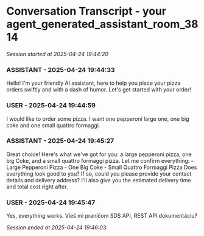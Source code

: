 # Conversation Transcript - your agent_generated_assistant_room_3814

*Session started at 2025-04-24 19:44:20*

### ASSISTANT - 2025-04-24 19:44:33

Hello! I'm your friendly AI assistant, here to help you place your pizza orders swiftly and with a dash of humor. Let's get started with your order!

### USER - 2025-04-24 19:44:59

I would like to order some pizza. I want one pepperoni large one, one big coke and one small quattro formaggi.

### ASSISTANT - 2025-04-24 19:45:27

Great choice! Here's what we've got for you: a large pepperoni pizza, one big Coke, and a small quattro formaggi pizza. Let me confirm everything:   - Large Pepperoni Pizza - One Big Coke - Small Quattro Formaggi Pizza  Does everything look good to you? If so, could you please provide your contact details and delivery address? I'll also give you the estimated delivery time and total cost right after.

### USER - 2025-04-24 19:45:47

Yes, everything works. Vieš mi praničom SDS API, REST API dokumentáciu?

*Session ended at 2025-04-24 19:46:03*
